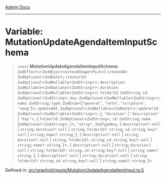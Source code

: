 [Admin Docs](/)

***

# Variable: MutationUpdateAgendaItemInputSchema

> `const` **MutationUpdateAgendaItemInputSchema**: `ZodEffects`\<`ZodObject`\<`extendShape`\<`Pick`\<\{ `createdAt`: `ZodOptional`\<`ZodDate`\>; `creatorId`: `ZodOptional`\<`ZodNullable`\<`ZodString`\>\>; `description`: `ZodNullable`\<`ZodOptional`\<`ZodString`\>\>; `duration`: `ZodOptional`\<`ZodNullable`\<`ZodString`\>\>; `folderId`: `ZodString`; `id`: `ZodOptional`\<`ZodString`\>; `key`: `ZodOptional`\<`ZodNullable`\<`ZodString`\>\>; `name`: `ZodString`; `type`: `ZodEnum`\<\[`"general"`, `"note"`, `"scripture"`, `"song"`\]\>; `updatedAt`: `ZodOptional`\<`ZodNullable`\<`ZodDate`\>\>; `updaterId`: `ZodOptional`\<`ZodNullable`\<`ZodString`\>\>; \}, `"duration"` \| `"description"` \| `"key"`\>, \{ `folderId`: `ZodOptional`\<`ZodString`\>; `id`: `ZodString`; `name`: `ZodOptional`\<`ZodString`\>; \}\>, `"strip"`, `ZodTypeAny`, \{ `description?`: `null` \| `string`; `duration?`: `null` \| `string`; `folderId?`: `string`; `id`: `string`; `key?`: `null` \| `string`; `name?`: `string`; \}, \{ `description?`: `null` \| `string`; `duration?`: `null` \| `string`; `folderId?`: `string`; `id`: `string`; `key?`: `null` \| `string`; `name?`: `string`; \}\>, \{ `description?`: `null` \| `string`; `duration?`: `null` \| `string`; `folderId?`: `string`; `id`: `string`; `key?`: `null` \| `string`; `name?`: `string`; \}, \{ `description?`: `null` \| `string`; `duration?`: `null` \| `string`; `folderId?`: `string`; `id`: `string`; `key?`: `null` \| `string`; `name?`: `string`; \}\>

Defined in: [src/graphql/inputs/MutationUpdateAgendaItemInput.ts:5](https://github.com/Sourya07/talawa-api/blob/cfbd515d04ffba748b09232a33807f1845dd1878/src/graphql/inputs/MutationUpdateAgendaItemInput.ts#L5)
